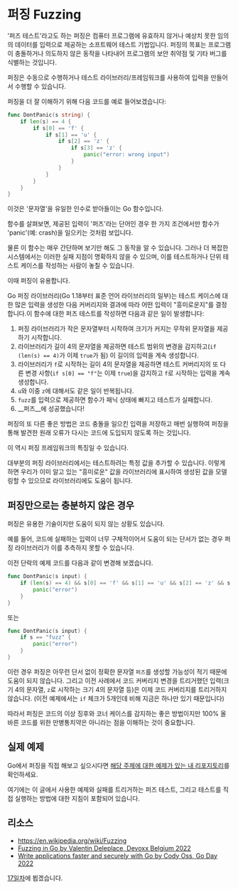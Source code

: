 # 퍼징 Fuzzing

'퍼즈 테스트'라고도 하는 퍼징은 컴퓨터 프로그램에 유효하지 않거나 예상치 못한 임의의 데이터를 입력으로 제공하는 소프트웨어 테스트 기법입니다.
퍼징의 목표는 프로그램이 충돌하거나 의도하지 않은 동작을 나타내어 프로그램의 보안 취약점 및 기타 버그를 식별하는 것입니다.

퍼징은 수동으로 수행하거나 테스트 라이브러리/프레임워크를 사용하여 입력을 만들어서 수행할 수 있습니다.

퍼징을 더 잘 이해하기 위해 다음 코드를 예로 들어보겠습니다:

```go
func DontPanic(s string) {
    if len(s) == 4 {
        if s[0] == 'f' {
            if s[1] == 'u' {
                if s[2] == 'z' {
                    if s[3] == 'z' {
                        panic("error: wrong input")
                    }
                }
            }
        }
    }
}
```

이것은 '문자열'을 유일한 인수로 받아들이는 Go 함수입니다.

함수를 살펴보면, 제공된 입력이 '퍼즈'라는 단어인 경우 한 가지 조건에서만 함수가 'panic'(예: crash)을 일으키는 것처럼 보입니다.

물론 이 함수는 매우 간단하며 보기만 해도 그 동작을 알 수 있습니다.
그러나 더 복잡한 시스템에서는 이러한 실패 지점이 명확하지 않을 수 있으며, 이를 테스트하거나 단위 테스트 케이스를 작성하는 사람이 놓칠 수 있습니다.

이때 퍼징이 유용합니다.

Go 퍼징 라이브러리(Go 1.18부터 표준 언어 라이브러리의 일부)는 테스트 케이스에 대한 많은 입력을 생성한 다음 커버리지와 결과에 따라 어떤 입력이 "흥미로운지"를 결정합니다.이 함수에 대한 퍼즈 테스트를 작성하면 다음과 같은 일이 발생합니다:

1. 퍼징 라이브러리가 작은 문자열부터 시작하여 크기가 커지는 무작위 문자열을 제공하기 시작합니다.
2. 라이브러리가 길이 4의 문자열을 제공하면 테스트 범위의 변경을 감지하고(`if (len(s) == 4)`가 이제 `true`가 됨) 이 길이의 입력을 계속 생성합니다.
3. 라이브러리가 `f`로 시작하는 길이 4의 문자열을 제공하면 테스트 커버리지의 또 다른 변경 사항(`if s[0] == "f"`는 이제 `true`)을 감지하고 `f`로 시작하는 입력을 계속 생성합니다.
4.  `u`와 이중 `z`에 대해서도 같은 일이 반복됩니다.
5. `fuzz`를 입력으로 제공하면 함수가 패닉 상태에 빠지고 테스트가 실패합니다.
6. __퍼즈__에 성공했습니다!

퍼징의 또 다른 좋은 방법은 코드 충돌을 일으킨 입력을 저장하고 매번 실행하여 퍼징을 통해 발견한 원래 오류가 다시는 코드에 도입되지 않도록 하는 것입니다.

이 역시 퍼징 프레임워크의 특징일 수 있습니다.

대부분의 퍼징 라이브러리에서는 테스트하려는 특정 값을 추가할 수 있습니다.
이렇게 하면 우리가 이미 알고 있는 "흥미로운" 값을 라이브러리에 표시하여 생성된 값을 모델링할 수 있으므로 라이브러리에도 도움이 됩니다.

## 퍼징만으로는 충분하지 않은 경우

퍼징은 유용한 기술이지만 도움이 되지 않는 상황도 있습니다.

예를 들어, 코드에 실패하는 입력이 너무 구체적이어서 도움이 되는 단서가 없는 경우 퍼징 라이브러리가 이를 추측하지 못할 수 있습니다.

이전 단락의 예제 코드를 다음과 같이 변경해 보겠습니다.

```go
func DontPanic(s input) {
    if (len(s) == 4) && s[0] == 'f' && s[1] == 'u' && s[2] == 'z' && s[3] == 'z' {
        panic("error")
    }
}
```

또는 

```go
func DontPanic(s input) {
    if s == "fuzz" {
        panic("error")
    }
}
```

이런 경우 퍼징은 아무런 단서 없이 정확한 문자열 `퍼즈`를 생성할 가능성이 적기 때문에 도움이 되지 않습니다.
그리고 이전 사례에서 코드 커버리지 변경을 트리거했던 입력(크기 4의 문자열, `z`로 시작하는 크기 4의 문자열 등)은 이제 코드 커버리지를 트리거하지 않습니다. (이전 예제에서는 `if` 체크가 5개인데 비해 지금은 하나만 있기 때문입니다)

따라서 퍼징은 코드의 이상 징후와 코너 케이스를 감지하는 좋은 방법이지만 100% 올바른 코드를 위한 만병통치약은 아니라는 점을 이해하는 것이 중요합니다.

## 실제 예제

Go에서 퍼징을 직접 해보고 싶으시다면 [해당 주제에 대한 예제가 있는 내 리포지토리](https://github.com/asankov/go-fuzzing-101/tree/v1)를 확인하세요.

여기에는 이 글에서 사용한 예제와 실패를 트리거하는 퍼즈 테스트, 그리고 테스트를 직접 실행하는 방법에 대한 지침이 포함되어 있습니다.

## 리소스

- <https://en.wikipedia.org/wiki/Fuzzing>
- [Fuzzing in Go by Valentin Deleplace, Devoxx Belgium 2022](https://www.youtube.com/watch?v=Zlf3s4EjnFU)
- [Write applications faster and securely with Go by Cody Oss, Go Day 2022](https://www.youtube.com/watch?v=aw7lFSFGKZs)

[17일차](day17.md)에 뵙겠습니다. 